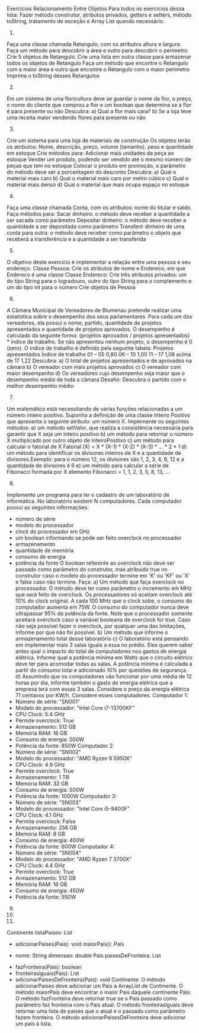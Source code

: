 Exercícios Relacionamento Entre Objetos
Para todos os exercícios dessa lista:
Fazer método construtor, atributos privados, getters e setters, método toString, tratamento de
exceção e Array List quando necessário.

1)
Faça uma classe chamada Retangulo, com os atributos altura e largura.
Faça um método para descobrir a área e outro para descobrir o perímetro.
Crie 5 objetos de Retangulo.
Crie uma lista em outra classe para armazenar todos os objetos de Retangulo
Faça um método que encontre o Retangulo com a maior área e outro que encontre o Retangulo
com o maior perímetro
Imprima o toString desses Retangulos

2)
Em um sistema de uma floricultura deve se guardar o nome da flor, o preço, o nome do cliente
que comprou a flor e um boolean que determina se a flor é para presente ou não
Descubra:
a) Qual a flor mais cara?
b) Se a loja teve uma receita maior vendendo flores para presente ou não

3)
Crie um sistema para uma loja de materiais de construção
Os objetos terão os atributos:
Nome, descrição, preço, volume (tamanho), peso e quantidade em estoque
Crie métodos para:
Adicionar mais unidades da peça ao estoque
Vender um produto, podendo ser vendido até o mesmo número de peças que tem no estoque
Colocar o produto em promoção, o parâmetro do método deve ser a porcentagem do desconto
Descubra:
a) Qual o material mais caro
b) Qual o material mais caro por metro cúbico
c) Qual o material mais denso
d) Qual o material que mais ocupa espaço no estoque

4)
Faça uma classe chamada Conta, com os atributos: nome do titular e saldo.
Faça métodos para:
Sacar dinheiro: o método deve receber a quantidade a ser sacada como parâmetro
Depositar dinheiro: o método deve receber a quantidade a ser depositada como parâmetro
Transferir dinheiro de uma conta para outra: o método deve receber como parâmetro o objeto
que receberá a transferência e a quantidade a ser transferida

5)
O objetivo deste exercício é implementar a relação entre uma pessoa e seu endereço.
Classe Pessoa:
Crie os atributos de nome e Endereco, em que Endereco é uma classe
Classe Endereco:
Crie três atributos privados: um do tipo String para o logradouro, outro do tipo String para o
complemento e um do tipo int para o número
Crie objetos de Pessoa

6)
A Câmara Municipal de Vereadores de Blumenau pretende realizar uma estatística sobre o
desempenho dos seus parlamentares.
Para cada um dos vereadores, ela possui o nome, partido, quantidade de projetos
apresentados e quantidade de projetos aprovados.
O desempenho é calculado da seguinte forma:
(projetos aprovados / projetos apresentados) * índice de trabalho.
Se não apresentou nenhum projeto, o desempenho é 0 (zero).
O índice de trabalho é definido pela seguinte tabela:
Projetos apresentados Índice de trabalho
01 – 05 0,80
06 – 10 1,00
11 – 17 1,08
acima de 17 1,22
Descubra:
a) O total de projetos apresentados e de aprovados na câmara
b) O vereador com mais projetos aprovados
c) O vereador com maior desempenho
d) Os vereadores cujo desempenho seja maior que o desempenho médio de toda a câmara
Desafio:
Descubra o partido com o melhor desempenho médio

7)
Um matemático está necessitando de várias funções relacionadas a um número inteiro
positivo.
Suponha a definição de uma classe Inteiro Positivo que apresenta o seguinte atributo: um
número X.
Implemente os seguintes métodos:
a) um método setValor, que realiza a consistência necessária para garantir que X seja um inteiro
positivo
b) um método para retornar o número X multiplicado por outro objeto de InteiroPositivo
c) um método para calcular o fatorial de X
Fatorial (X) = X * (X-1) * (X-2) * (X-3) * … * 2 * 1
d) um método para identificar os divisores inteiros de X e a quantidade de divisores.Exemplo:
para o número 12, os divisores são 1, 2, 3, 4, 6, 12 e a quantidade de divisores é 6
e) um método para calcular a série de Fibonacci formada por X elemento
Fibonacci = 1, 1, 2, 3, 5, 8, 13, …

8)
Implemente um programa para ler o cadastro de um laboratório de informática.
No laboratório existem N computadores.
Cada computador possui as seguintes informações:
- número de série
- modelo do processador
- clock do processador em GHz
- um boolean informando se pode ser feito overclock no processador
- armazenamento
- quantidade de memória
- consumo de energia
- potência da fonte
O boolean referente ao overclock não deve ser passado como parâmetro do construtor, mas
atribuido true no construtor caso o modelo do processador termine em 'K' ou 'KF' ou 'X' e false
caso não termine.
Faça:
a) Um método que faça overclock no processador.
O método deve ter como parâmetro o incremento em MHz que será feito de overclock.
Os processadores só aceitam overclock até 10% do clock original.
A cada 100 MHz que o clock sobe, o consumo do computador aumenta em 75W.
O consumo do computador nunca deve ultrapassar 95% da potência da fonte.
Note que o processador somente aceitará overclock caso a variável booleana de overclock for
true.
Caso não seja possível fazer o overclock, por qualquer uma das limitações, informe por que
não foi possível.
b) Um método que informe o armazenamento total desse laboratório
c) O laboratório está pensando em implementar mais 3 salas iguais a essa no prédio.
Eles querem saber antes qual o impacto do total de computadores nos gastos de energia
elétrica.
Informe qual a potência mínima em Watts que o circuito elétrico deve ter para acomodar todas
as salas.
A potência mínima é calculada a partir do consumo total e adicionado 10% por questões de
segurança.
d) Assumindo que os computadores vão funcionar por uma média de 12 horas por dia, informe
também o gasto de energia elétrica que a empresa terá com essas 3 salas.
Considere o preço da energia elétrica 71 centavos por KW/h.
Considere esses computadores.
Computador 1:
 - Número de série: "SN001"
 - Modelo do processador: "Intel Core i7-13700KF"
 - CPU Clock: 5.4 GHz
 - Permite overclock: True
 - Armazenamento: 512 GB
 - Memória RAM: 16 GB
 - Consumo de energia: 500W
 - Potência da fonte: 850W
Computador 2:
 - Número de série: "SN002"
 - Modelo do processador: "AMD Ryzen 9 5950X"
 - CPU Clock: 4.9 GHz
 - Permite overclock: True
 - Armazenamento: 1 TB
 - Memória RAM: 32 GB
 - Consumo de energia: 500W
 - Potência da fonte: 1000W
Computador 3:
 - Número de série: "SN003"
 - Modelo do processador: "Intel Core i5-9400F"
 - CPU Clock: 4.1 GHz
 - Permite overclock: False
 - Armazenamento: 256 GB
 - Memória RAM: 8 GB
 - Consumo de energia: 400W
 - Potência da fonte: 600W
Computador 4:
 - Número de série: "SN004"
 - Modelo do processador: "AMD Ryzen 7 3700X"
 - CPU Clock: 4.4 GHz
 - Permite overclock: True
 - Armazenamento: 512 GB
 - Memória RAM: 16 GB
 - Consumo de energia: 450W
 - Potência da fonte: 550W

9)

10)

11)
Continente
listaPaises: List <Pais>
+ adicionarPaises(Pais): void
maiorPais(): Pais
- nome: String
dimensao: double
Pais
paisesDeFronteira: List<Pais>
+ fazFronteira(Pais): boolean
+ fronteiraslguais(Pais): List<Pais>
+ adicionarPaisesDeFronteira(Pais): void
Continente:
O método adicionarPaises deve adicionar um Pais à ArrayList de
Continente.
O método maiorPais deve encontrar o maior Pais daquele continente
Pais:
O método fazFronteira deve retornar true se o Pais passado como
parâmetro faz fronteira com o Pais atual.
O método fronteiraslguais deve retornar uma lista de paises que o atual
e o passado como parâmetro fazem fronteira.
O método adicionarPaisesDeFronteira deve adicionar um pais à lista.